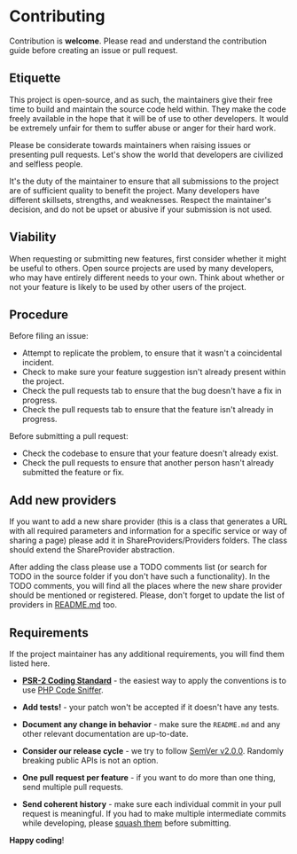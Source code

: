 # Contributing

Contribution is **welcome**. Please read and understand the contribution guide before creating an issue or pull request.

## Etiquette

This project is open-source, and as such, the maintainers give their free time to build and maintain the source code
held within. They make the code freely available in the hope that it will be of use to other developers. It would be
extremely unfair for them to suffer abuse or anger for their hard work.

Please be considerate towards maintainers when raising issues or presenting pull requests. Let's show the
world that developers are civilized and selfless people.

It's the duty of the maintainer to ensure that all submissions to the project are of sufficient
quality to benefit the project. Many developers have different skillsets, strengths, and weaknesses. Respect the maintainer's decision, and do not be upset or abusive if your submission is not used.

## Viability

When requesting or submitting new features, first consider whether it might be useful to others. Open
source projects are used by many developers, who may have entirely different needs to your own. Think about
whether or not your feature is likely to be used by other users of the project.

## Procedure

Before filing an issue:

- Attempt to replicate the problem, to ensure that it wasn't a coincidental incident.
- Check to make sure your feature suggestion isn't already present within the project.
- Check the pull requests tab to ensure that the bug doesn't have a fix in progress.
- Check the pull requests tab to ensure that the feature isn't already in progress.

Before submitting a pull request:

- Check the codebase to ensure that your feature doesn't already exist.
- Check the pull requests to ensure that another person hasn't already submitted the feature or fix.

## Add new providers

If you want to add a new share provider (this is a class that generates a URL with all required parameters and information
for a specific service or way of sharing a page) please add it in ShareProviders/Providers folders. The class should
extend the ShareProvider abstraction. 

After adding the class please use a TODO comments list (or search for TODO in the source folder if you don't have such
a functionality). In the TODO comments, you will find all the places where the new share provider should be mentioned 
or registered. Please, don't forget to update the list of providers in [README.md](README.md) too.

## Requirements

If the project maintainer has any additional requirements, you will find them listed here.

- **[PSR-2 Coding Standard](https://github.com/php-fig/fig-standards/blob/master/accepted/PSR-2-coding-style-guide.md)** - the easiest way to apply the conventions is to use [PHP Code Sniffer](http://pear.php.net/package/PHP_CodeSniffer).

- **Add tests!** - your patch won't be accepted if it doesn't have any tests.

- **Document any change in behavior** - make sure the `README.md` and any other relevant documentation are up-to-date.

- **Consider our release cycle** - we try to follow [SemVer v2.0.0](http://semver.org/). Randomly breaking public APIs is not an option.

- **One pull request per feature** - if you want to do more than one thing, send multiple pull requests.

- **Send coherent history** - make sure each individual commit in your pull request is meaningful. If you had to make multiple intermediate commits while developing, please [squash them](http://www.git-scm.com/book/en/v2/Git-Tools-Rewriting-History#Changing-Multiple-Commit-Messages) before submitting.

**Happy coding**!
